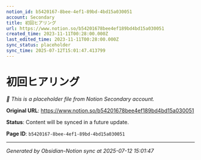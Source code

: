 ```yaml
---
notion_id: b5420167-8bee-4ef1-89bd-4bd15a030051
account: Secondary
title: 初回ヒアリング
url: https://www.notion.so/b54201678bee4ef189bd4bd15a030051
created_time: 2023-11-11T00:28:00.000Z
last_edited_time: 2023-11-11T00:28:00.000Z
sync_status: placeholder
sync_time: 2025-07-12T15:01:47.413799
---
```


# 初回ヒアリング

*🔄 This is a placeholder file from Notion Secondary account.*

**Original URL**: https://www.notion.so/b54201678bee4ef189bd4bd15a030051

**Status**: Content will be synced in a future update.

**Page ID**: `b5420167-8bee-4ef1-89bd-4bd15a030051`

---

*Generated by Obsidian-Notion sync at 2025-07-12 15:01:47*
